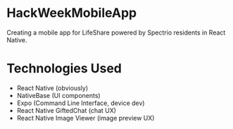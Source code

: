 # HackWeekMobileApp
Creating a mobile app for LifeShare powered by Spectrio residents in React Native.


# Technologies Used
- React Native (obviously)
- NativeBase (UI components)
- Expo (Command Line Interface, device dev)
- React Native GiftedChat (chat UX)
- React Native Image Viewer (image preview UX)
